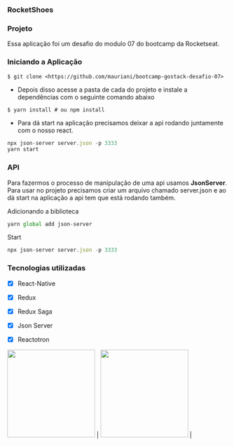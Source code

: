 ### RocketShoes

### Projeto

Essa aplicação foi um desafio do modulo 07 do bootcamp da Rocketseat.

### Iniciando a Aplicação

```
$ git clone <https://github.com/mauriani/bootcamp-gostack-desafio-07>

```

- Depois disso acesse a pasta de cada do projeto e instale a dependências com o seguinte comando abaixo

```
$ yarn install # ou npm install

```

- Para dá start na aplicação precisamos deixar a api rodando juntamente com o nosso react.

```jsx
npx json-server server.json -p 3333
yarn start
```

### API

Para fazermos o processo de manipulação de uma api usamos **JsonServer**. Para usar no projeto precisamos criar um arquivo chamado server.json e ao dá start na aplicação a api tem que está rodando também.

Adicionando a biblioteca

```jsx
yarn global add json-server
```

Start 

```jsx
npx json-server server.json -p 3333
```

### Tecnologias utilizadas

- [x]  React-Native
- [x]  Redux
- [x]  Redux Saga
- [x]  Json Server
- [x]  Reactotron


<img src="https://user-images.githubusercontent.com/32397288/103791535-54190200-5021-11eb-86dc-a97646046356.png" width="200"> | <img src="https://user-images.githubusercontent.com/32397288/103791552-58ddb600-5021-11eb-8406-d1a03d838aa1.png" width="200"> | 

